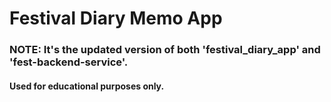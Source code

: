# Festival Diary Memo App
### NOTE: It's the updated version of both 'festival_diary_app' and 'fest-backend-service'.
#### Used for educational purposes only.